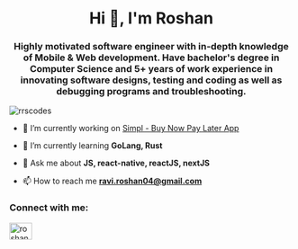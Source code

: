 <h1 align="center">Hi 👋, I'm Roshan</h1>
<h3 align="center">Highly motivated software engineer with in-depth knowledge of Mobile & Web development. Have bachelor's degree in Computer Science and 5+ years of work experience in innovating software designs, testing and coding as well as debugging programs and troubleshooting.</h3>

<p align="left"> <img src="https://komarev.com/ghpvc/?username=rrscodes&label=Profile%20views&color=0e75b6&style=flat" alt="rrscodes" /> </p>

- 🔭 I’m currently working on [Simpl - Buy Now Pay Later App](https://apps.apple.com/in/app/simpl-pay-later/id1053447662)

- 🌱 I’m currently learning **GoLang, Rust**

- 💬 Ask me about **JS, react-native, reactJS, nextJS**

- 📫 How to reach me **ravi.roshan04@gmail.com**

<h3 align="left">Connect with me:</h3>
<p align="left">
<a href="https://linkedin.com/in/roshansingh21" target="blank"><img align="center" src="https://raw.githubusercontent.com/rahuldkjain/github-profile-readme-generator/master/src/images/icons/Social/linked-in-alt.svg" alt="roshansingh21" height="30" width="40" /></a>
</p>
